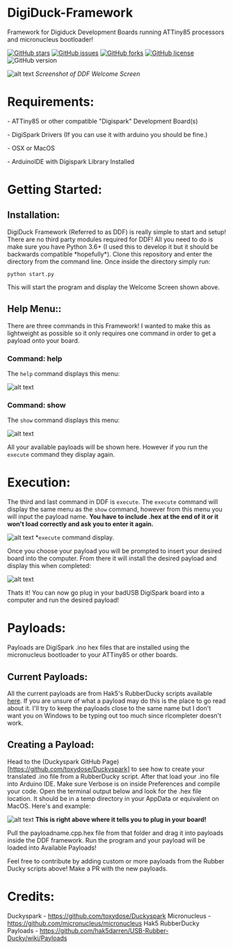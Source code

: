 # DigiDuck-Framework
Framework for Digiduck Development Boards running ATTiny85 processors and micronucleus bootloader!

[![GitHub stars](https://img.shields.io/github/stars/M4cs/DigiDuck-Framework.svg?style=popout-square)](https://github.com/M4cs/DigiDuck-Framework/stars)
[![GitHub issues](https://img.shields.io/github/issues/M4cs/DigiDuck-Framework.svg?style=popout-square)](https://github.com/M4cs/DigiDuck-Framework/issues)
[![GitHub forks](https://img.shields.io/github/forks/M4cs/DigiDuck-Framework.svg?style=popout-square)](https://github.com/M4cs/DigiDuck-Framework/forks)
[![GitHub license](https://img.shields.io/github/license/M4cs/DigiDuck-Framework.svg?style=popout-square)](https://github.com/M4cs/DigiDuck-Framework/license)
![GitHub version](https://img.shields.io/badge/version-v1.0-red.svg?style=popout-square)

![alt text](https://image.prntscr.com/image/qoCpe24JSxu_HXqqLh38Ig.png)
*Screenshot of DDF Welcome Screen*

# Requirements:

\- ATTiny85 or other compatible "Digispark" Development Board(s)

\- DigiSpark Drivers (If you can use it with arduino you should be fine.)

\- OSX or MacOS

\- ArduinoIDE with Digispark Library Installed

# Getting Started:

## Installation:
DigiDuck Framework (Referred to as DDF) is really simple to start and setup! There are no third party modules required for DDF! All you need to do is make sure you have Python 3.6+ (I used this to develop it but it should be backwards compatible \*hopefully*). Clone this repository and enter the directory from the command line. Once inside the directory simply run:
```
python start.py
```
This will start the program and display the Welcome Screen shown above.

## Help Menu::

There are three commands in this Framework! I wanted to make this as lightweight as possible so it only requires one command in order to get a payload onto your board.

### Command: help

The `help` command displays this menu:

![alt text](https://image.prntscr.com/image/_vZ-uxgjQIuVNDqsxyET2A.png)

### Command: show

The `show` command displays this menu:

![alt text](https://image.prntscr.com/image/5UqLySZOR8_TB4QWAVSvfA.png)

All your available payloads will be shown here. However if you run the `execute` command they display again.

# Execution:

The third and last command in DDF is `execute`. The `execute` command will display the same menu as the `show` command, however from this menu you will input the payload name. **You have to include .hex at the end of it or it won't load correctly and ask you to enter it again.**

![alt text](https://image.prntscr.com/image/uqO41EyaQ5aIcugjjLL1qg.png)
*`execute` command display.

Once you choose your payload you will be prompted to insert your desired board into the computer. From there it will install the desired payload and display this when completed:

![alt text](https://image.prntscr.com/image/zloRT7FPSX684BlUrwuXIA.png)

Thats it! You can now go plug in your badUSB DigiSpark board into a computer and run the desired payload!

# Payloads:

Payloads are DigiSpark .ino hex files that are installed using the micronucleus bootloader to your ATTiny85 or other boards.

## Current Payloads:

All the current payloads are from Hak5's RubberDucky scripts available [here](https://github.com/hak5darren/USB-Rubber-Ducky/wiki/Payloads). If you are unsure of what a payload may do this is the place to go read about it. I'll try to keep the payloads close to the same name but I don't want you on Windows to be typing out too much since rlcompleter doesn't work.

## Creating a Payload:

Head to the (Duckyspark GitHub Page)[https://github.com/toxydose/Duckyspark] to see how to create your translated .ino file from a RubberDucky script. After that load your .ino file into Arduino IDE. Make sure Verbose is on inside Preferences and compile your code. Open the terminal output below and look for the .hex file location. It should be in a temp directory in your AppData or equivalent on MacOS. Here's and example:

![alt text](https://image.prntscr.com/image/Np6QYpxeSmu-TwzOomXBOQ.png)
**This is right above where it tells you to plug in your board!**

Pull the payloadname.cpp.hex file from that folder and drag it into payloads inside the DDF framework. Run the program and your payload will be loaded into Available Payloads! 

Feel free to contribute by adding custom or more payloads from the Rubber Ducky scripts above! Make a PR with the new payloads.

# Credits:

Duckyspark - https://github.com/toxydose/Duckyspark
Micronucleus - https://github.com/micronucleus/micronucleus
Hak5 RubberDucky Payloads - https://github.com/hak5darren/USB-Rubber-Ducky/wiki/Payloads
